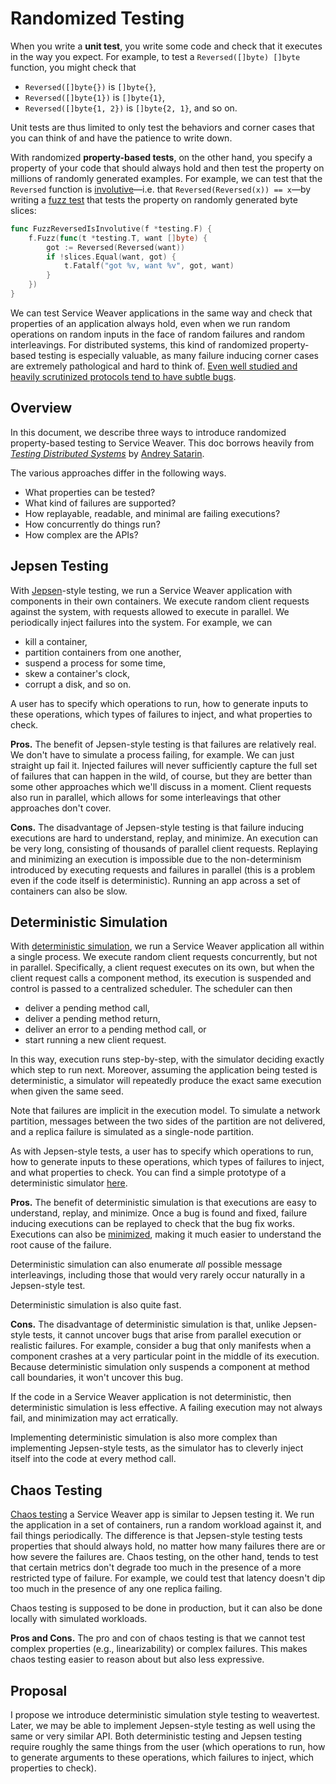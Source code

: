 # Randomized Testing

When you write a **unit test**, you write some code and check that it executes
in the way you expect. For example, to test a `Reversed([]byte) []byte`
function, you might check that

- `Reversed([]byte{})` is `[]byte{}`,
- `Reversed([]byte{1})` is `[]byte{1}`,
- `Reversed([]byte{1, 2})` is `[]byte{2, 1}`, and so on.

Unit tests are thus limited to only test the behaviors and corner cases that you
can think of and have the patience to write down.

With randomized **property-based tests**, on the other hand, you specify a
property of your code that should always hold and then test the property on
millions of randomly generated examples. For example, we can test that the
`Reversed` function is [involutive][]&mdash;i.e. that `Reversed(Reversed(x)) ==
x`&mdash;by writing a [fuzz test][fuzzing] that tests the property on randomly
generated byte slices:

```go
func FuzzReversedIsInvolutive(f *testing.F) {
    f.Fuzz(func(t *testing.T, want []byte) {
        got := Reversed(Reversed(want))
        if !slices.Equal(want, got) {
            t.Fatalf("got %v, want %v", got, want)
        }
    })
}
```

We can test Service Weaver applications in the same way and check that
properties of an application always hold, even when we run random operations
on random inputs in the face of random failures and random interleavings. For
distributed systems, this kind of randomized property-based testing is
especially valuable, as many failure inducing corner cases are extremely
pathological and hard to think of. [Even well studied and heavily scrutinized
protocols tend to have subtle bugs][protocol_bugs].

## Overview

In this document, we describe three ways to introduce randomized property-based
testing to Service Weaver. This doc borrows heavily from [*Testing Distributed
Systems*][testing_distributed_systems] by [Andrey Satarin][asatarin].

The various approaches differ in the following ways.

- What properties can be tested?
- What kind of failures are supported?
- How replayable, readable, and minimal are failing executions?
- How concurrently do things run?
- How complex are the APIs?

## Jepsen Testing

With [Jepsen][jepsen]-style testing, we run a Service Weaver application with
components in their own containers. We execute random client requests against
the system, with requests allowed to execute in parallel. We periodically inject
failures into the system. For example, we can

- kill a container,
- partition containers from one another,
- suspend a process for some time,
- skew a container's clock,
- corrupt a disk, and so on.

A user has to specify which operations to run, how to generate inputs to these
operations, which types of failures to inject, and what properties to check.

**Pros.**
The benefit of Jepsen-style testing is that failures are relatively real. We
don't have to simulate a process failing, for example. We can just straight up
fail it. Injected failures will never sufficiently capture the full set of
failures that can happen in the wild, of course, but they are better than some
other approaches which we'll discuss in a moment. Client requests also run in
parallel, which allows for some interleavings that other approaches don't cover.

**Cons.**
The disadvantage of Jepsen-style testing is that failure inducing executions are
hard to understand, replay, and minimize. An execution can be very long,
consisting of thousands of parallel client requests. Replaying and minimizing an
execution is impossible due to the non-determinism introduced by executing
requests and failures in parallel (this is a problem even if the code itself is
deterministic). Running an app across a set of containers can also be slow.

## Deterministic Simulation

With [deterministic simulation][deterministic_simulation], we run a Service
Weaver application all within a single process. We execute random client
requests concurrently, but not in parallel. Specifically, a client request
executes on its own, but when the client request calls a component method, its
execution is suspended and control is passed to a centralized scheduler. The
scheduler can then

- deliver a pending method call,
- deliver a pending method return,
- deliver an error to a pending method call, or
- start running a new client request.

In this way, execution runs step-by-step, with the simulator deciding exactly
which step to run next. Moreover, assuming the application being tested is
deterministic, a simulator will repeatedly produce the exact same execution when
given the same seed.

Note that failures are implicit in the execution model. To simulate a network
partition, messages between the two sides of the partition are not delivered,
and a replica failure is simulated as a single-node partition.

As with Jepsen-style tests, a user has to specify which operations to run, how
to generate inputs to these operations, which types of failures to inject, and
what properties to check. You can find a simple prototype of a deterministic
simulator [here][sim_demo].

**Pros.**
The benefit of deterministic simulation is that executions are easy to
understand, replay, and minimize. Once a bug is found and fixed, failure
inducing executions can be replayed to check that the bug fix works. Executions
can also be [minimized][minimization], making it much easier to understand the
root cause of the failure.

Deterministic simulation can also enumerate *all* possible message
interleavings, including those that would very rarely occur naturally in a
Jepsen-style test.

Deterministic simulation is also quite fast.

**Cons.**
The disadvantage of deterministic simulation is that, unlike Jepsen-style tests,
it cannot uncover bugs that arise from parallel execution or realistic failures.
For example, consider a bug that only manifests when a component crashes at a
very particular point in the middle of its execution. Because deterministic
simulation only suspends a component at method call boundaries, it won't uncover
this bug.

If the code in a Service Weaver application is not deterministic, then
deterministic simulation is less effective. A failing execution may not always
fail, and minimization may act erratically.

Implementing deterministic simulation is also more complex than implementing
Jepsen-style tests, as the simulator has to cleverly inject itself into the code
at every method call.

## Chaos Testing

[Chaos testing][chaos_monkey] a Service Weaver app is similar to Jepsen testing
it. We run the application in a set of containers, run a random workload against
it, and fail things periodically. The difference is that Jepsen-style testing
tests properties that should always hold, no matter how many failures there are
or how severe the failures are. Chaos testing, on the other hand, tends to test
that certain metrics don't degrade too much in the presence of a more restricted
type of failure. For example, we could test that latency doesn't dip too much in
the presence of any one replica failing.

Chaos testing is supposed to be done in production, but it can also be done
locally with simulated workloads.

**Pros and Cons.**
The pro and con of chaos testing is that we cannot test complex properties
(e.g., linearizability) or complex failures. This makes chaos testing easier to
reason about but also less expressive.

## Proposal

I propose we introduce deterministic simulation style testing to weavertest.
Later, we may be able to implement Jepsen-style testing as well using the same
or very similar API. Both deterministic testing and Jepsen testing require
roughly the same things from the user (which operations to run, how to generate
arguments to these operations, which failures to inject, which properties to
check).

[asatarin]: https://twitter.com/asatarin
[chaos_monkey]: https://netflix.github.io/chaosmonkey/
[deterministic_simulation]: https://asatarin.github.io/testing-distributed-systems/#deterministic-simulation
[fuzzing]: https://go.dev/doc/tutorial/fuzz
[involutive]: https://en.wikipedia.org/wiki/Involution_(mathematics)
[jepsen]: https://jepsen.io/
[minimization]: https://www.usenix.org/system/files/conference/nsdi16/nsdi16-paper-scott.pdf
[protocol_bugs]: https://github.com/dranov/protocol-bugs-list
[sim_demo]: https://github.com/thunur/weaver/tree/sim/internal/sim
[testing_distributed_systems]: https://asatarin.github.io/testing-distributed-systems/

